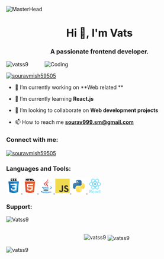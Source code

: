 ![MasterHead](https://wallpaperaccess.com/full/2109983.jpg)
<h1 align="center">Hi 👋, I'm Vats</h1>
<h3 align="center">A passionate frontend developer.</h3>
<img align="right" alt="Coding" width="400" src="https://media1.giphy.com/media/Ah3zHH7hvsSB2/giphy.gif?cid=ecf05e473wrhf2f4ngulqk2t0bav0bwvh15r4sonfe0nidt1&ep=v1_gifs_search&rid=giphy.gif&ct=g">

<p align="left"> <img src="https://komarev.com/ghpvc/?username=vatss9&label=Profile%20views&color=0e75b6&style=flat" alt="vatss9" /> </p>

<p align="left"> <a href="https://twitter.com/souravmish59505" target="blank"><img src="https://img.shields.io/twitter/follow/souravmish59505?logo=twitter&style=for-the-badge" alt="souravmish59505" /></a> </p>

- 🔭 I’m currently working on **Web related **

- 🌱 I’m currently learning **React.js**

- 👯 I’m looking to collaborate on **Web development projects**

- 📫 How to reach me **sourav999.sm@gmail.com**

<h3 align="left">Connect with me:</h3>
<p align="left">
<a href="https://twitter.com/souravmish59505" target="blank"><img align="center" src="https://raw.githubusercontent.com/rahuldkjain/github-profile-readme-generator/master/src/images/icons/Social/twitter.svg" alt="souravmish59505" height="30" width="40" /></a>
</p>

<h3 align="left">Languages and Tools:</h3>
<p align="left"> <a href="https://www.w3schools.com/css/" target="_blank" rel="noreferrer"> <img src="https://raw.githubusercontent.com/devicons/devicon/master/icons/css3/css3-original-wordmark.svg" alt="css3" width="40" height="40"/> </a> <a href="https://www.w3.org/html/" target="_blank" rel="noreferrer"> <img src="https://raw.githubusercontent.com/devicons/devicon/master/icons/html5/html5-original-wordmark.svg" alt="html5" width="40" height="40"/> </a> <a href="https://www.java.com" target="_blank" rel="noreferrer"> <img src="https://raw.githubusercontent.com/devicons/devicon/master/icons/java/java-original.svg" alt="java" width="40" height="40"/> </a> <a href="https://developer.mozilla.org/en-US/docs/Web/JavaScript" target="_blank" rel="noreferrer"> <img src="https://raw.githubusercontent.com/devicons/devicon/master/icons/javascript/javascript-original.svg" alt="javascript" width="40" height="40"/> </a> <a href="https://www.python.org" target="_blank" rel="noreferrer"> <img src="https://raw.githubusercontent.com/devicons/devicon/master/icons/python/python-original.svg" alt="python" width="40" height="40"/> </a> <a href="https://reactjs.org/" target="_blank" rel="noreferrer"> <img src="https://raw.githubusercontent.com/devicons/devicon/master/icons/react/react-original-wordmark.svg" alt="react" width="40" height="40"/> </a> </p>

<h3 align="left">Support:</h3>
<p><a href="https://www.buymeacoffee.com/Vatss9"> <img align="left" src="https://cdn.buymeacoffee.com/buttons/v2/default-yellow.png" height="50" width="210" alt="Vatss9" /></a></p><br><br>

<p><img align="left" src="https://github-readme-stats.vercel.app/api/top-langs?username=vatss9&show_icons=true&locale=en&layout=compact" alt="vatss9" /></p>

<p>&nbsp;<img align="center" src="https://github-readme-stats.vercel.app/api?username=vatss9&show_icons=true&locale=en" alt="vatss9" /></p>

<p><img align="center" src="https://github-readme-streak-stats.herokuapp.com/?user=vatss9&" alt="vatss9" /></p>

